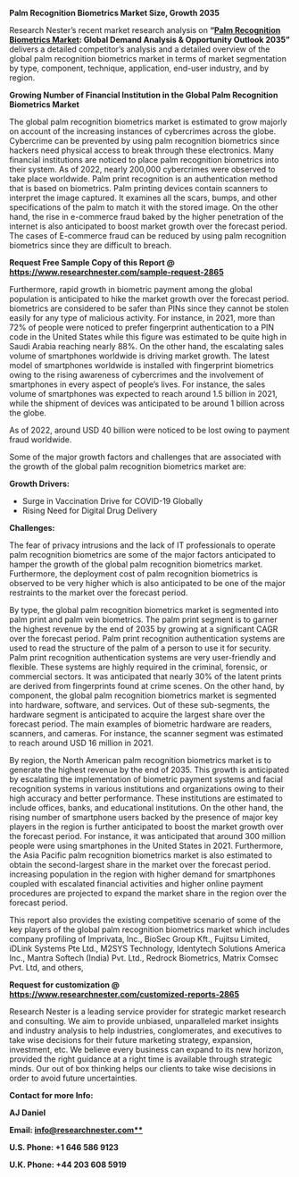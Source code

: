﻿<a name="_hlk128667756"></a>**Palm Recognition Biometrics Market Size, Growth 2035**

Research Nester’s recent market research analysis on **“[Palm Recognition Biometrics Market](https://www.researchnester.com/reports/palm-recognition-biometrics-market/2865): Global Demand Analysis & Opportunity Outlook 2035”** delivers a detailed competitor’s analysis and a detailed overview of the global palm recognition biometrics market in terms of market segmentation by type, component, technique, application, end-user industry, and by region.

**Growing Number of Financial Institution in the Global Palm Recognition Biometrics Market** 

The global palm recognition biometrics market is estimated to grow majorly on account of the increasing instances of cybercrimes across the globe. Cybercrime can be prevented by using palm recognition biometrics since hackers need physical access to break through these electronics. Many financial institutions are noticed to place palm recognition biometrics into their system. As of 2022, nearly 200,000 cybercrimes were observed to take place worldwide. Palm print recognition is an authentication method that is based on biometrics. Palm printing devices contain scanners to interpret the image captured. It examines all the scars, bumps, and other specifications of the palm to match it with the stored image. On the other hand, the rise in e-commerce fraud baked by the higher penetration of the internet is also anticipated to boost market growth over the forecast period. The cases of E-commerce fraud can be reduced by using palm recognition biometrics since they are difficult to breach. 

**Request Free Sample Copy of this Report @ <https://www.researchnester.com/sample-request-2865>** 

Furthermore, rapid growth in biometric payment among the global population is anticipated to hike the market growth over the forecast period. biometrics are considered to be safer than PINs since they cannot be stolen easily for any type of malicious activity. For instance, in 2021, more than 72% of people were noticed to prefer fingerprint authentication to a PIN code in the United States while this figure was estimated to be quite high in Saudi Arabia reaching nearly 88%. On the other hand, the escalating sales volume of smartphones worldwide is driving market growth. The latest model of smartphones worldwide is installed with fingerprint biometrics owing to the rising awareness of cybercrimes and the involvement of smartphones in every aspect of people’s lives. For instance, the sales volume of smartphones was expected to reach around 1.5 billion in 2021, while the shipment of devices was anticipated to be around 1 billion across the globe. 

As of 2022, around USD 40 billion were noticed to be lost owing to payment fraud worldwide. 

Some of the major growth factors and challenges that are associated with the growth of the global palm recognition biometrics market are:

**Growth Drivers:**

- Surge in Vaccination Drive for COVID-19 Globally
- Rising Need for Digital Drug Delivery

**Challenges:**

The fear of privacy intrusions and the lack of IT professionals to operate palm recognition biometrics are some of the major factors anticipated to hamper the growth of the global palm recognition biometrics market. Furthermore, the deployment cost of palm recognition biometrics is observed to be very higher which is also anticipated to be one of the major restraints to the market over the forecast period. 

By type, the global palm recognition biometrics market is segmented into palm print and palm vein biometrics. The palm print segment is to garner the highest revenue by the end of 2035 by growing at a significant CAGR over the forecast period. Palm print recognition authentication systems are used to read the structure of the palm of a person to use it for security. Palm print recognition authentication systems are very user-friendly and flexible. These systems are highly required in the criminal, forensic, or commercial sectors. It was anticipated that nearly 30% of the latent prints are derived from fingerprints found at crime scenes. On the other hand, by component, the global palm recognition biometrics market is segmented into hardware, software, and services. Out of these sub-segments, the hardware segment is anticipated to acquire the largest share over the forecast period. The main examples of biometric hardware are readers, scanners, and cameras. For instance, the scanner segment was estimated to reach around USD 16 million in 2021. 

By region, the North American palm recognition biometrics market is to generate the highest revenue by the end of 2035. This growth is anticipated by escalating the implementation of biometric payment systems and facial recognition systems in various institutions and organizations owing to their high accuracy and better performance. These institutions are estimated to include offices, banks, and educational institutions. On the other hand, the rising number of smartphone users backed by the presence of major key players in the region is further anticipated to boost the market growth over the forecast period. For instance, it was anticipated that around 300 million people were using smartphones in the United States in 2021. Furthermore, the Asia Pacific palm recognition biometrics market is also estimated to obtain the second-largest share in the market over the forecast period. increasing population in the region with higher demand for smartphones coupled with escalated financial activities and higher online payment procedures are projected to expand the market share in the region over the forecast period. 

This report also provides the existing competitive scenario of some of the key players of the global palm recognition biometrics market which includes company profiling of Imprivata, Inc., BioSec Group Kft., Fujitsu Limited, iDLink Systems Pte Ltd., M2SYS Technology, Identytech Solutions America Inc., Mantra Softech (India) Pvt. Ltd., Redrock Biometrics, Matrix Comsec Pvt. Ltd, and others, 

**Request for customization @ <https://www.researchnester.com/customized-reports-2865>**  

Research Nester is a leading service provider for strategic market research and consulting. We aim to provide unbiased, unparalleled market insights and industry analysis to help industries, conglomerates, and executives to take wise decisions for their future marketing strategy, expansion, investment, etc. We believe every business can expand to its new horizon, provided the right guidance at a right time is available through strategic minds. Our out of box thinking helps our clients to take wise decisions in order to avoid future uncertainties.

**Contact for more Info:**

**AJ Daniel**

**Email: [info@researchnester.com**](mailto:info@researchnester.com)**

**U.S. Phone: +1 646 586 9123** 

**U.K. Phone: +44 203 608 5919**
